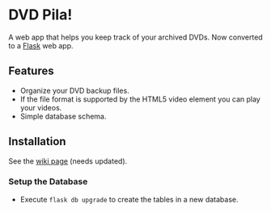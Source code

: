 DVD Pila!
=======

A web app that helps you keep track of your archived DVDs.  Now converted to a [Flask](https://flask.palletsprojects.com/en/2.0.x/) web app.

## Features
 * Organize your DVD backup files.
 * If the file format is supported by the HTML5 video element you can play your videos.
 * Simple database schema.

## Installation

See the [wiki page](https://github.com/asommer70/dvdpila/wiki/Installation) (needs updated).

### Setup the Database

* Execute ```flask db upgrade``` to create the tables in a new database.
